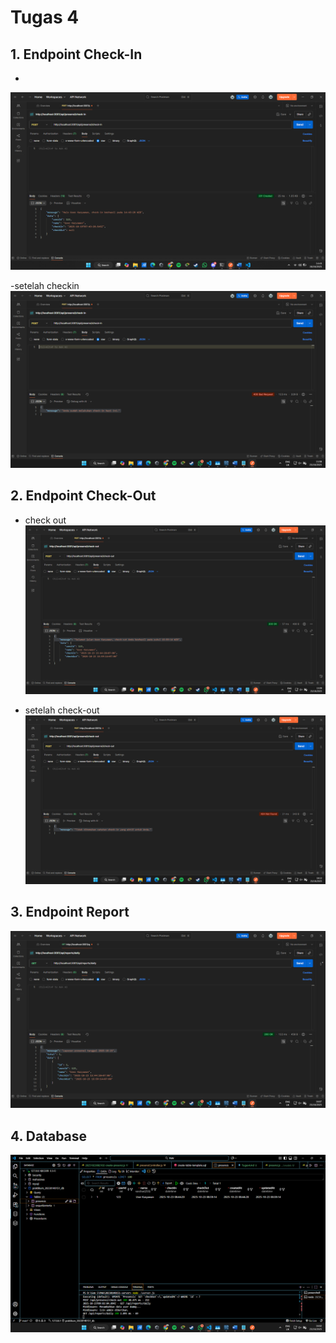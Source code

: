 # Tugas 4

## 1. Endpoint Check-In
-
![Check-In](ss/checkin.png)

-setelah checkin
![Check-In](ss/setelahcheck-in.png)

## 2. Endpoint Check-Out
- check out
![Check-Out](ss/check-out.png)

- setelah check-out
![Check-Out](ss/setelahcheckout.png)

## 3. Endpoint Report
![Report](ss/report.png)

## 4. Database
![Database](ss/database.png)
